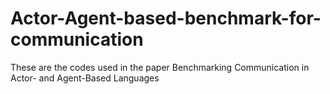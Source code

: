 Actor-Agent-based-benchmark-for-communication
=============================================

These are the codes used in the paper Benchmarking Communication in Actor- and Agent-Based Languages